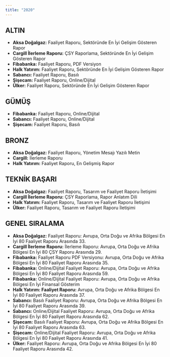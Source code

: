 ```yaml
---
title: "2020"
---
```


## ALTIN

- **Aksa Doğalgaz:** Faaliyet Raporu, Sektöründe En İyi Gelişim Gösteren Rapor
- **Cargill İlerleme Raporu:** ÇSY Raporlama, Sektöründe En İyi Gelişim Gösteren Rapor
- **Fibabanka:** Faaliyet Raporu, PDF Versiyon
- **Halk Yatırım:** Faaliyet Raporu, Sektöründe En İyi Gelişim Gösteren Rapor
- **Sabancı:** Faaliyet Raporu, Basılı
- **Şişecam:** Faaliyet Raporu, Online/Dijital
- **Ülker:** Faaliyet Raporu, Sektöründe En İyi Gelişim Gösteren Rapor

## GÜMÜŞ

- **Fibabanka:** Faaliyet Raporu, Online/Dijital
- **Sabancı:** Faaliyet Raporu, Online/Dijital
- **Şişecam:** Faaliyet Raporu, Basılı

## BRONZ

- **Aksa Doğalgaz:** Faaliyet Raporu, Yönetim Mesajı Yazılı Metin
- **Cargill:** İlerleme Raporu
- **Halk Yatırım:** Faaliyet Raporu, En Gelişmiş Rapor

## TEKNİK BAŞARI

- **Aksa Doğalgaz:** Faaliyet Raporu, Tasarım ve Faaliyet Raporu İletişimi
- **Cargill İlerleme Raporu:** ÇSY Raporlama, Rapor Anlatım Dili
- **Halk Yatırım:** Faaliyet Raporu, Tasarım ve Faaliyet Raporu İletişimi
- **Ülker:** Faaliyet Raporu, Tasarım ve Faaliyet Raporu İletişimi

## GENEL SIRALAMA

- **Aksa Doğalgaz:** Faaliyet Raporu: Avrupa, Orta Doğu ve Afrika Bölgesi En İyi 80 Faaliyet Raporu Arasında 33.
- **Cargill İlerleme Raporu:** İlerleme Raporu: Avrupa, Orta Doğu ve Afrika Bölgesi En İyi 80 ÇSY Raporu Arasında 29.
- **Fibabanka:** Faaliyet Raporu PDF Versiyonu: Avrupa, Orta Doğu ve Afrika Bölgesi En İyi 80 Faaliyet Raporu Arasında 35.
- **Fibabanka:** Online/Dijital Faaliyet Raporu: Avrupa, Orta Doğu ve Afrika Bölgesi En İyi 80 Faaliyet Raporu Arasında 59.
- **Fibabanka:** Online/Dijital Faaliyet Raporu: Avrupa, Orta Doğu ve Afrika Bölgesi En İyi Finansal Gösterim
- **Halk Yatırım: Faaliyet Raporu:** Avrupa, Orta Doğu ve Afrika Bölgesi En İyi 80 Faaliyet Raporu Arasında 37.
- **Sabancı:** Basılı Faaliyet Raporu: Avrupa, Orta Doğu ve Afrika Bölgesi En İyi 80 Faaliyet Raporu Arasında 39.
- **Sabancı:** Online/Dijital Faaliyet Raporu: Avrupa, Orta Doğu ve Afrika Bölgesi En İyi 80 Faaliyet Raporu Arasında 62.
- **Şişecam:** Basılı Faaliyet Raporu: Avrupa, Orta Doğu ve Afrika Bölgesi En İyi 80 Faaliyet Raporu Arasında 63.
- **Şişecam:** Online/Dijital Faaliyet Raporu: Avrupa, Orta Doğu ve Afrika Bölgesi En İyi 80 Faaliyet Raporu Arasında 41.
- **Ülker:** Faaliyet Raporu: Avrupa, Orta Doğu ve Afrika Bölgesi En İyi 80 Faaliyet Raporu Arasında 42.
